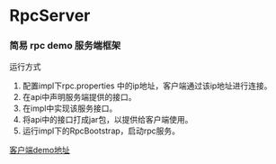 # RpcServer

### 简易 rpc demo 服务端框架
运行方式

1. 配置impl下rpc.properties 中的ip地址，客户端通过该ip地址进行连接。
2. 在api中声明服务端提供的接口。
3. 在impl中实现该服务接口。
4. 将api中的接口打成jar包，以提供给客户端使用。
5. 运行impl下的RpcBootstrap，启动rpc服务。

[客户端demo地址](https://github.com/classli/RpcClient)